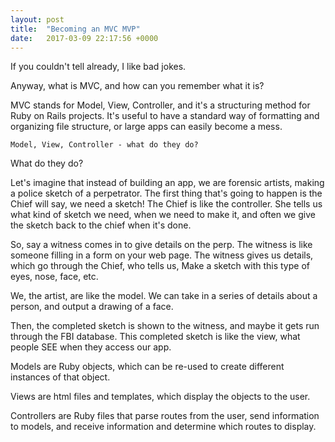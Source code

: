 ```yaml
---
layout: post
title:  "Becoming an MVC MVP"
date:   2017-03-09 22:17:56 +0000
---
```



If you couldn't tell already, I like bad jokes. 

Anyway, what is MVC, and how can you remember what it is? 

MVC stands for Model, View, Controller, and it's a structuring method for Ruby on Rails projects. It's useful to have a standard way of formatting and organizing file structure, or large apps can easily become a mess. 

```
Model, View, Controller - what do they do? 
```

What do they do? 

Let's imagine that instead of building an app, we are forensic artists, making a police sketch of a perpetrator. The first thing that's going to happen is the Chief will say, we need a sketch! The Chief is like the controller. She tells us what kind of sketch we need, when we need to make it, and often we give the sketch back to the chief when it's done. 

So, say a witness comes in to give details on the perp. The witness is like someone filling in a form on your web page. The witness gives us details, which go through the Chief, who tells us, Make a sketch with this type of eyes, nose, face, etc. 

We, the artist, are like the model. We can take in a series of details about a person, and output a drawing of a face. 

Then, the completed sketch is shown to the witness, and maybe it gets run through the FBI database. This completed sketch is like the view, what people SEE when they access our app. 

Models are Ruby objects, which can be re-used to create different instances of that object. 

Views are html files and templates, which display the objects to the user. 

Controllers are Ruby files that parse routes from the user, send information to models, and receive information and determine which routes to display. 
